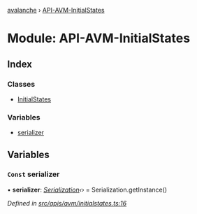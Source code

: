 [avalanche](../README.md) › [API-AVM-InitialStates](api_avm_initialstates.md)

# Module: API-AVM-InitialStates

## Index

### Classes

* [InitialStates](../classes/api_avm_initialstates.initialstates.md)

### Variables

* [serializer](api_avm_initialstates.md#const-serializer)

## Variables

### `Const` serializer

• **serializer**: *[Serialization](../classes/utils_serialization.serialization.md)‹›* = Serialization.getInstance()

*Defined in [src/apis/avm/initialstates.ts:16](https://github.com/ava-labs/avalanchejs/blob/ccc6083/src/apis/avm/initialstates.ts#L16)*
